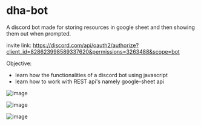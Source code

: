 # dha-bot
A discord bot made for storing resources in google sheet and then showing them out when prompted.

invite link: https://discord.com/api/oauth2/authorize?client_id=828623998589337620&permissions=3263488&scope=bot 

Objective:
- learn how the functionalities of a discord bot using javascript
- learn how to work with REST api's namely google-sheet api

![image](https://user-images.githubusercontent.com/46298019/113638741-65fa5780-9699-11eb-80c1-859dc9937728.png)

![image](https://user-images.githubusercontent.com/46298019/113638762-6eeb2900-9699-11eb-9a95-f2c90ba68e5f.png)

![image](https://user-images.githubusercontent.com/46298019/113638781-79a5be00-9699-11eb-9b99-abb9452ba90f.png)
